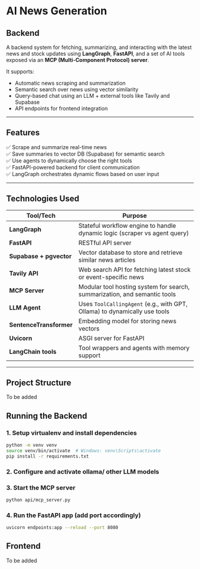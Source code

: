 # AI News Generation

## Backend

A backend system for fetching, summarizing, and interacting with the latest news and stock updates using **LangGraph**, **FastAPI**, and a set of AI tools exposed via an **MCP (Multi-Component Protocol) server**.

It supports:
- Automatic news scraping and summarization
- Semantic search over news using vector similarity
- Query-based chat using an LLM + external tools like Tavily and Supabase
- API endpoints for frontend integration

---

## Features

✅ Scrape and summarize real-time news  
✅ Save summaries to vector DB (Supabase) for semantic search  
✅ Use agents to dynamically choose the right tools  
✅ FastAPI-powered backend for client communication  
✅ LangGraph orchestrates dynamic flows based on user input  

---

## Technologies Used

| Tool/Tech         | Purpose |
|------------------|---------|
| **LangGraph**     | Stateful workflow engine to handle dynamic logic (scraper vs agent query) |
| **FastAPI**       | RESTful API server |
| **Supabase + pgvector** | Vector database to store and retrieve similar news articles |
| **Tavily API**    | Web search API for fetching latest stock or event-specific news |
| **MCP Server**    | Modular tool hosting system for search, summarization, and semantic tools |
| **LLM Agent**     | Uses `ToolCallingAgent` (e.g., with GPT, Ollama) to dynamically use tools |
| **SentenceTransformer** | Embedding model for storing news vectors |
| **Uvicorn**       | ASGI server for FastAPI |
| **LangChain tools** | Tool wrappers and agents with memory support |

---

## Project Structure
  To be added
  
## Running the Backend

### 1. Setup virtualenv and install dependencies

```bash
python -m venv venv
source venv/bin/activate  # Windows: venv\Scripts\activate
pip install -r requirements.txt
```
### 2. Configure and activate ollama/ other LLM models 

### 3. Start the MCP server 

```bash
python api/mcp_server.py
```

### 4. Run the FastAPI app (add port accordingly)

```bash
uvicorn endpoints:app --reload --port 8080 
```
## Frontend
  To be added
